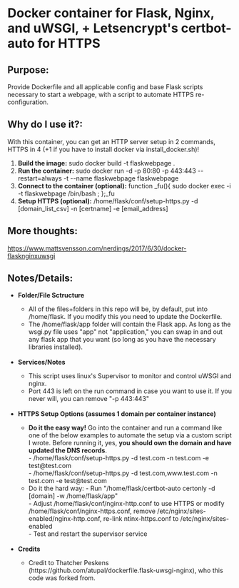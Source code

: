 # Docker container for Flask, Nginx, and uWSGI, + Letsencrypt's certbot-auto for HTTPS

## Purpose:
Provide Dockerfile and all applicable config and base Flask scripts necessary to start a webpage, with a script to automate HTTPS re-configuration.

## Why do I use it?:
With this container, you can get an HTTP server setup in 2 commands, HTTPS in 4 (+1 if you have to install docker via install_docker.sh)! 
1. <b>Build the image:</b> sudo docker build -t flaskwebpage .
2. <b>Run the container:</b> sudo docker run -d -p 80:80 -p 443:443 --restart=always -t --name flaskwebpage flaskwebpage
3. <b>Connect to the container (optional):</b> function _fu(){ sudo docker exec -i -t flaskwebpage /bin/bash ; };_fu
4. <b>Setup HTTPS (optional):</b> /home/flask/conf/setup-https.py -d [domain_list_csv] -n [certname] -e [email_address]

## More thoughts:
https://www.mattsvensson.com/nerdings/2017/6/30/docker-flasknginxuwsgi

## Notes/Details:
<ul>
  <li><b>Folder/File Sctructure</b></li>
  <ul>
    <li>All of the files+folders in this repo will be, by default, put into /home/flask.  If you modify this you need to update the Dockerfile.</li>
    <li>The /home/flask/app folder will contain the Flask app.  As long as the wsgi.py file uses "app" not "application," you can swap in and out any flask app that you want (so long as you have the necessary libraries installed).</li>
  </ul>
  
  <br>
  
  <li><b>Services/Notes</b></li>
  <ul>
    <li>This script uses linux's Supervisor to monitor and control uWSGI and nginx.</li>
    <li>Port 443 is left on the run command in case you want to use it.  If you never will, you can remove "-p 443:443"</li>
</ul>  

  <br>

  <li><b>HTTPS Setup Options (assumes 1 domain per container instance)</b></li>
  <ul>
  <li><b>Do it the easy way!</b> Go into the container and run a command like one of the below examples to automate the setup via a custom script I wrote.  Before running it, yes, <b>you should own the domain and have updated the DNS records</b>.</li>
      - /home/flask/conf/setup-https.py -d test.com -n test.com -e test@test.com
      <br>
      - /home/flask/conf/setup-https.py -d test.com,www.test.com -n test.com -e test@test.com
      <br>
    <li>Do it the hard way: 
    - Run "/home/flask/certbot-auto certonly -d [domain] -w /home/flask/app" 
    <br>
    - Adjust /home/flask/conf/nginx-http.conf to use HTTPS or modify /home/flask/conf/nginx-https.conf, remove /etc/nginx/sites-enabled/nginx-http.conf, re-link ntinx-https.conf to /etc/nginx/sites-enabled 
    <br>
    - Test and restart the supervisor service</li>
  </ul>  
  
  <br>
  
  <li><b>Credits</b></li>
  <ul>
    <li>Credit to Thatcher Peskens (https://github.com/atupal/dockerfile.flask-uwsgi-nginx), who this code was forked from.</li>
  </ul>  

</ul>


